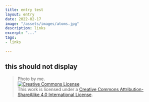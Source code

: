 ```yaml
---
title: entry test
layout: entry
date: 2022-02-17
image: "/assets/images/atoms.jpg"
description: links
excerpt: "..."
tags:
- links

---
```


## this should not display

> Photo by me. <br /><a rel="license" href="http://creativecommons.org/licenses/by-sa/4.0/"><img alt="Creative Commons License" style="border-width:0" src="https://i.creativecommons.org/l/by-sa/4.0/88x31.png" /></a><br />This work is licensed under a <a rel="license" href="http://creativecommons.org/licenses/by-sa/4.0/">Creative Commons Attribution-ShareAlike 4.0 International License</a>.